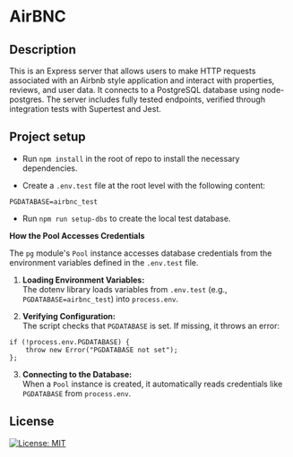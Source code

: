 # AirBNC

## Description 
This is an Express server that allows users to make HTTP requests associated with an Airbnb style application and interact with properties, reviews, and user data. It connects to a PostgreSQL database using node-postgres. The server includes fully tested endpoints, verified through integration tests with Supertest and Jest. 

## Project setup

- Run `npm install` in the root of repo to install the necessary dependencies.

- Create a `.env.test` file at the root level with the following content:

```
PGDATABASE=airbnc_test
```
- Run `npm run setup-dbs` to create the local test database.

                                                                                                                                                                    
**How the Pool Accesses Credentials**

The `pg` module's `Pool` instance accesses database credentials from the environment variables defined in the `.env.test` file.

1. **Loading Environment Variables:**  
The dotenv library loads variables from `.env.test` (e.g., `PGDATABASE=airbnc_test`) into `process.env`.

2. **Verifying Configuration:**  
The script checks that `PGDATABASE` is set. If missing, it throws an error:

```
if (!process.env.PGDATABASE) {
    throw new Error("PGDATABASE not set");
};
```

3. **Connecting to the Database:**  
When a `Pool` instance is created, it automatically reads credentials like `PGDATABASE` from `process.env`.


## License 
[![License: MIT](https://img.shields.io/badge/License-MIT-yellow.svg)](https://opensource.org/licenses/MIT)
